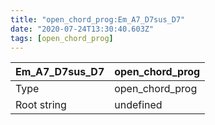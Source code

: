 ```yaml
---
title: "open_chord_prog:Em_A7_D7sus_D7"
date: "2020-07-24T13:30:40.603Z"
tags: [open_chord_prog]
---
```


|Em_A7_D7sus_D7|open_chord_prog|
|---|---|
|Type|open_chord_prog|
|Root string|undefined|

